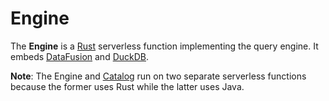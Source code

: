 # Engine

The **Engine** is a [Rust]([https://nodejs.org/en/](https://docs.aws.amazon.com/sdk-for-rust/latest/dg/lambda.html)) serverless function implementing the query engine. It embeds [DataFusion](https://arrow.apache.org/datafusion/) and [DuckDB](https://duckdb.org/docs/api/nodejs/overview.html).

**Note**: The Engine and [Catalog](../catalog/README.md) run on two separate serverless functions because the former uses Rust while the latter uses Java.
